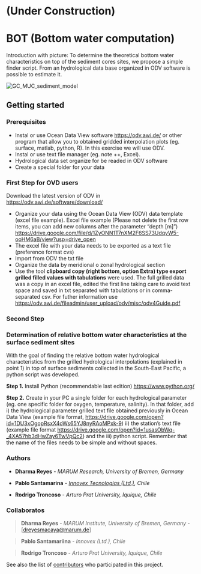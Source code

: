 # (Under Construction)

# BOT (Bottom water computation)

Introduction with picture: To determine the theoretical bottom water characteristics on top of the sediment cores sites, we propose a simple finder script. From an hydrological data base organized in ODV software is possible to estimate it.

![GC_MUC_sediment_model](https://user-images.githubusercontent.com/57748370/113622334-231a8e80-965d-11eb-977d-943e565c5e71.png)

## Getting started

### Prerequisites

- Instal or use Ocean Data View software https://odv.awi.de/ or other program that allow you to obtained gridded interpolation plots (eg. surface, matlab, python, R). In this exercise we will use ODV. 
- Instal or use text file manager (eg. note ++, Excel). 
- Hydrological data set organize for be readed in ODV software 
- Create a special folder for your data 



### First Step for OVD users 

Download the latest version of ODV in https://odv.awi.de/software/download/ 

- Organize your data using the Ocean Data View (ODV) data template (excel file example). Excel file example (Please not delete the first row items, you can add new columns after the parameter “depth [m]”) https://drive.google.com/file/d/1ZyONN1T7nXM2F6SS73UdqvW5-ooHM6aB/view?usp=drive_open 
- The excel file with your data needs to be exported as a text file (preference format cvs)
- Import from ODV the txt file 
- Organize the data by meridional o zonal hydrological section 
- Use the tool **clipboard copy (right bottom, option Extra) type export grilled filled values with tabulations** were used. The full grilled data was a copy in an excel file, edited the first line taking care to avoid text space and saved in txt separated with tabulations or in comma-separated csv. For futher information use https://odv.awi.de/fileadmin/user_upload/odv/misc/odv4Guide.pdf 

### Second Step 

### Determination of relative bottom water characteristics at the surface sediment sites

With the goal of finding the relative bottom water hydrological characteristics from the grilled hydrological interpolations (explained in point 1) in top of surface sediments collected in the South-East Pacific, a python script was developed. 

**Step 1.** Install Python (recommendable last edition) https://www.python.org/ 

**Step 2.** Create in your PC a single folder for each hydrological parameter (eg. one specific folder for oxygen, temperature, salinity). In that folder, add 
i) the hydrological parameter grilled text file obtained previously in Ocean Data View (example file format, https://drive.google.com/open?id=1DU3xOgopRsxX4oWs65YJ8nyRAoMPxk-9) 
ii) the station’s text file (example file format https://drive.google.com/open?id=1usasObWq-_4XA57hb3dHwZay6TwVpQc2) and the 
iii) python script. Remember that the name of the files needs to be simple and without spaces.  


### Authors

* **Dharma Reyes** - *MARUM Research, University of Bremen, Germany* 

* **Pablo Santamarina** - [*Innovex Tecnologías (Ltd.)*](www.innovex.cl)*, Chile*

* **Rodrigo Troncoso** - *Arturo Prat University, Iquique, Chile*



### Collaboratos

> **Dharma Reyes** - *MARUM Institute, University of Bremen, Germany* - [dreyesmacaya@marum.de]

> **Pablo Santamariina** - *Innovex (Ltd.), Chile*

> **Rodrigo Troncoso** - *Arturo Prat University, Iquique, Chile*



See also the list of [contributors](https://github.com/your/project/contributors) who participated in this project.
